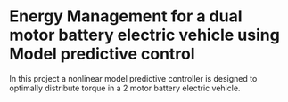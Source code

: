 # Energy Management for a dual motor battery electric vehicle using Model predictive control
In this project a nonlinear model predictive controller is designed to optimally distribute torque in a 2 motor battery electric vehicle.
